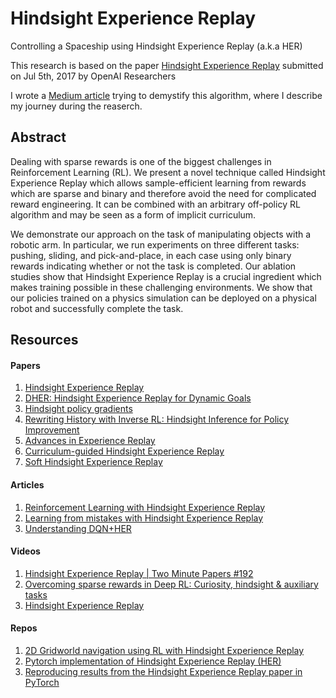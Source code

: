 # Hindsight Experience Replay

Controlling a Spaceship using Hindsight Experience Replay (a.k.a HER)

This research is based on the paper [Hindsight Experience Replay](https://arxiv.org/abs/1707.01495) submitted on Jul 5th, 2017 by OpenAI Researchers

I wrote a [Medium article]() trying to demystify this algorithm, where I describe my journey during the reaserch.

## Abstract

Dealing with sparse rewards is one of the biggest challenges in Reinforcement Learning (RL). We present a novel technique called Hindsight Experience Replay which allows sample-efficient learning from rewards which are sparse and binary and therefore avoid the need for complicated reward engineering. It can be combined with an arbitrary off-policy RL algorithm and may be seen as a form of implicit curriculum.

We demonstrate our approach on the task of manipulating objects with a robotic arm. In particular, we run experiments on three different tasks: pushing, sliding, and pick-and-place, in each case using only binary rewards indicating whether or not the task is completed. Our ablation studies show that Hindsight Experience Replay is a crucial ingredient which makes training possible in these challenging environments. We show that our policies trained on a physics simulation can be deployed on a physical robot and successfully complete the task.

## Resources

#### Papers

1. [Hindsight Experience Replay](https://arxiv.org/abs/1707.01495)
2. [DHER: Hindsight Experience Replay for Dynamic Goals](https://openreview.net/forum?id=Byf5-30qFX)
3. [Hindsight policy gradients](https://arxiv.org/abs/1711.06006)
4. [Rewriting History with Inverse RL: Hindsight Inference for Policy Improvement](https://arxiv.org/abs/2002.11089)
5. [Advances in Experience Replay](https://arxiv.org/abs/1805.05536)
6. [Curriculum-guided Hindsight Experience Replay](https://papers.nips.cc/paper/9425-curriculum-guided-hindsight-experience-replay)
7. [Soft Hindsight Experience Replay](https://arxiv.org/abs/2002.02089)

#### Articles

1. [Reinforcement Learning with Hindsight Experience Replay](https://towardsdatascience.com/reinforcement-learning-with-hindsight-experience-replay-1fee5704f2f8)
2. [Learning from mistakes with Hindsight Experience Replay](https://becominghuman.ai/learning-from-mistakes-with-hindsight-experience-replay-547fce2b3305)
3. [Understanding DQN+HER](https://deeprobotics.wordpress.com/2018/03/07/bitflipper-herdqn/)

#### Videos

1. [Hindsight Experience Replay | Two Minute Papers #192](https://www.youtube.com/watch?v=Dvd1jQe3pq0)
2. [Overcoming sparse rewards in Deep RL: Curiosity, hindsight & auxiliary tasks](https://www.youtube.com/watch?v=0Ey02HT_1Ho)
3. [Hindsight Experience Replay](https://www.youtube.com/watch?v=Dz_HuzgMxzo)

#### Repos

1. [2D Gridworld navigation using RL with Hindsight Experience Replay](https://github.com/orrivlin/Navigation-HER)
2. [Pytorch implementation of Hindsight Experience Replay (HER)](https://github.com/TianhongDai/hindsight-experience-replay)
3. [Reproducing results from the Hindsight Experience Replay paper in PyTorch](https://github.com/viraat/hindsight-experience-replay)

